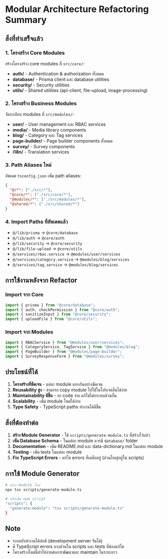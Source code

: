 # Modular Architecture Refactoring Summary

## สิ่งที่ทำเสร็จแล้ว

### 1. โครงสร้าง Core Modules

สร้างโครงสร้าง core modules ที่ `src/core/`:

- **auth/** - Authentication & authorization ทั้งหมด
- **database/** - Prisma client และ database utilities
- **security/** - Security utilities
- **utils/** - Shared utilities (api-client, file-upload, image-processing)

### 2. โครงสร้าง Business Modules

จัดระเบียบ modules ที่ `src/modules/`:

- **user/** - User management และ RBAC services
- **media/** - Media library components
- **blog/** - Category และ Tag services
- **page-builder/** - Page builder components ทั้งหมด
- **survey/** - Survey components
- **i18n/** - Translation services

### 3. Path Aliases ใหม่

อัพเดต `tsconfig.json` เพิ่ม path aliases:

```json
{
  "@/*": ["./src/*"],
  "@core/*": ["./src/core/*"],
  "@modules/*": ["./src/modules/*"],
  "@shared/*": ["./src/shared/*"]
}
```

### 4. Import Paths ที่อัพเดตแล้ว

- `@/lib/prisma` → `@core/database`
- `@/lib/auth` → `@core/auth`
- `@/lib/security` → `@core/security`
- `@/lib/file-upload` → `@core/utils`
- `@/services/rbac.service` → `@modules/user/services`
- `@/services/category.service` → `@modules/blog/services`
- `@/services/tag.service` → `@modules/blog/services`

## การใช้งานหลังจาก Refactor

### Import จาก Core

```typescript
import { prisma } from "@core/database";
import { auth, checkPermission } from "@core/auth";
import { sanitizeInput } from "@core/security";
import { uploadFile } from "@core/utils";
```

### Import จาก Modules

```typescript
import { RBACService } from "@modules/user/services";
import { CategoryService, TagService } from "@modules/blog";
import { PageBuilder } from "@modules/page-builder";
import { SurveyResponseForm } from "@modules/survey";
```

## ประโยชน์ที่ได้

1. **โครงสร้างที่ชัดเจน** - แต่ละ module แยกกันอย่างชัดเจน
2. **Reusability สูง** - สามารถ copy module ไปใช้ในโปรเจคอื่นได้ง่าย
3. **Maintainability ดีขึ้น** - หา code ง่าย แก้ไขไม่กระทบส่วนอื่น
4. **Scalability** - เพิ่ม module ใหม่ได้ง่าย
5. **Type Safety** - TypeScript paths ทำงานได้ดีขึ้น

## สิ่งที่ต้องทำต่อ

1. **สร้าง Module Generator** - ใช้ `scripts/generate-module.ts` ที่สร้างไว้แล้ว
2. **เพิ่ม Database Schema** - ในแต่ละ module ควรมี `database/` folder
3. **Documentation** - เพิ่ม README.md และ data-dictionary.md ในแต่ละ module
4. **Testing** - เพิ่ม tests ในแต่ละ module
5. **Fix TypeScript Errors** - แก้ไข errors ที่เหลืออยู่ (ส่วนใหญ่อยู่ใน scripts)

## การใช้ Module Generator

```bash
# สร้าง module ใหม่
npx tsx scripts/generate-module.ts

# หรือเพิ่ม npm script
"scripts": {
  "generate:module": "tsx scripts/generate-module.ts"
}
```

## Note

- ระบบยังทำงานได้ปกติ (development server รันได้)
- มี TypeScript errors บางส่วนใน scripts และ tests ที่ต้องแก้ไข
- โครงสร้างใหม่นี้ทำให้ง่ายต่อการพัฒนาและ maintain ในระยะยาว
